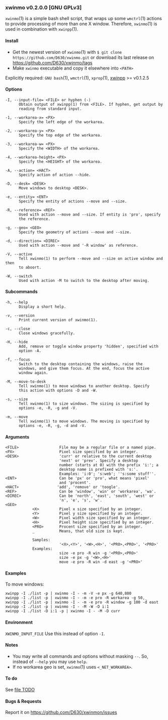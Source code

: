 ### xwinmo v0.2.0.0 [GNU GPLv3]

`xwinmo`(1) is a simple bash shell script, that wraps up some `wmctrl`(1) actions to provide processing of more than one X window. Therefore, `xwinmo`(1) is used in combination with `xwinpp`(1).

#### Install

* Get the newest version of `xwinmo`(1) with `$ git clone https://github.com/D630/xwinmo.git` or
  download its last release on https://github.com/D630/xwinmo/tags
* Make `xwinmo` executable and copy it elsewhere into `<PATH>`

Explicitly required:
`GNU bash`(1), `wmctrl`(1), `xprop`(1), [xwinpp](https://github.com/D630/xwinpp) >= v0.1.2.5

#### Options

```
-I, --input-file= <FILE> or hyphen (-)
      Obtain output of xwinpp(1) from <FILE>. If hyphen, get output by
      reading from standard input.

-1, --workarea-x= <PX>
      Specify the left edge of the workarea.

-2, --workarea-y= <PX>
      Specify the top edge of the workarea.

-3, --workarea-w= <PX>
      Specify the <WIDTH> of the workarea.

-4, --workarea-height= <PX>
      Specify the <HEIGHT> of the workarea.

-A, --action= <HACT>
      Specify action of action --hide.

-D, --desk= <DESK>
      Move windows to desktop <DESK>.

-e, --entity= <ENT>
      Specify the entity of actions --move and --size.

-R, --reference= <REF>
      Used with action --move and --size. If entity is 'pro', specify
      the reference.

-g, --geo= <GEO>
      Specify the geometry of actions --move and --size.

-d, --direction= <DIREC>
      Used with action --move and '-R window' as reference.

-V, --active
      Tell xwinmo(1) to perform --move and --size on active window and then
      to aboort.

-W, --switch
      Used with action -M to switch to the desktop after moving.
```

#### Subcommands

```
-h, --help
      Display a short help.

-v, --version
      Print current version of xwinmo(1).

-c, --close
      Close windows gracefully.

-H, --hide
      Add, remove or toggle window property 'hidden', specified with
      option -A.

-f, --focus
      Switch to the desktop containing the windows, raise the
      windows, and give them focus. At the end, focus the active
      window again.

-M, --move-to-desk
      Tell xwinmo(1) to move windows to another desktop. Specify
      this action with options -D and -W.

-s, --size
      Tell xwinmo(1) to size windows. The sizing is specified by
      options -e, -R, -g and -V.

-m, --move
      Tell xwinmo(1) to move windows. The moving is specified by
      options -e, -R, -g, -d and -V.
```

#### Arguments

```
<FILE>                  File may be a regular file or a named pipe.
<PX>                    Pixel size specified by an integer.
<DESK>                  'curr' or relative to the current desktop
                        'next' or 'prev'. Specify a desktop
                        number (starts at 0) with the prefix 'i:'; a
                        desktop name is prefixed with 's:'.
                        Examples: 'i:0'; 's:web'; ''s:some stuff''.
<ENT>                   Can be 'px' or 'pro', what means 'pixel'
                        and 'procent'.
<HACT>                 'add', 'remove' or 'toogle'.
<REF>                   Can be 'window', 'win' or 'workarea', 'wa'.
<DIREC>                 Can be 'north', 'east', 'south', 'west' or
                        'n', 'e', 's', 'w'.
<GEO>
            <X>         Pixel x size specified by an integer.
            <Y>         Pixel y size specified by an integer.
            <W>         Pixel width size specified by an integer.
            <H>         Pixel height size specified by an integer.
            <PRO>       Procent size specified by an integer.
            _           Means, that old size is kept.

            Samples:
                        '<X>,<Y>', '<W>,<H>', '<PRO>,<PRO>', '<PRO>'
            Examples:
                        size -e pro -R win -g '<PRO>,<PRO>'
                        size -e px -g '<W>,<H>'
                        move -e pro -R win -d east -g '<PRO>'
```

#### Examples

To move windows:

```
xwinpp -I ./list -p | xwinmo -I - -m -V -e px -g 640,800
xwinpp -I ./list -p | xwinmo -I - -m -e pro -R workarea -g 50,_
xwinpp -I ./list -p | xwinmo -I - -m -e pro -R window -g 100 -d east
xwinpp -I ./list -p | xwinmo -I - -M -W -D i:1
xwinpp -I ./list -D i:1 -p | xwinmo -I - -M -D curr
```

#### Environment

`XWINMO_INPUT_FILE`
Use this instead of option `-I`.

#### Notes

- You may write all commands and options without masking `--`. So,
instead of `--help` you may use `help`.
- If no workarea geo is set, `xwinmo`(1) uses `<_NET_WORKAREA>`.

#### To do

See [file TODO](../master/doc/TODO.md)

#### Bugs & Requests

Report it on https://github.com/D630/xwinmon/issues
